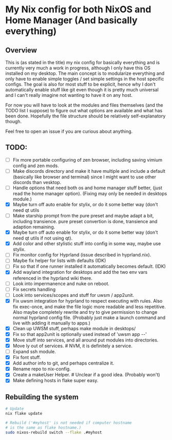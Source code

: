 # My Nix config for both NixOS and Home Manager (And basically everything)

## Overview

This is (as stated in the title) my nix config for basically everything and is currently very much a work in progress, although
I only have this OS installed on my desktop. The main concept is to modularize everything and only have to enable simple toggles
/ set simple settings in the host specific configs. The goal is also for most stuff to be explicit, hence why I don't
automatically enable stuff like git even though it is pretty much universal and I can't really imagine not wanting to have it on
any host.

For now you will have to look at the modules and files themselves (and the TODO list I suppose) to figure out what options are
available and what has been done. Hopefully the file structure should be relatively self-explanatory though. 

Feel free to open an issue if you are curious about anything.

## TODO:

- [ ] Fix more portable configuring of zen browser, including saving vimium config and zen mods.
- [ ] Make discords directory and make it have multiple and include a default (basically like browser and terminal)
since I might want to use other discords than vesktop.
- [ ] Handle options that need both os and home manager stuff better, (just read the home manager option).
(Fixing may only be needed in desktops module.)
- [x] Maybe turn off auto enable for stylix, or do it some better way (don't need qt utils
- [ ] Make starship prompt from the pure preset and maybe adapt a bit, including transience.
pure preset convertion is done, transience and adaption remaining.
- [x] Maybe turn off auto enable for stylix, or do it some better way (don't need qt utils
if not using qt).
- [x] Add color and other stylistic stuff into config in some way, maybe use stylix.
- [ ] Fix monitor config for Hyprland (issue described in hyprland.nix).
- [ ] Maybe fix helper for lists with defaults (IDK)
- [ ] Fix so that if one runner installed it automatically becomes default. (IDK)
- [x] Add wayland integration for desktops and add the two env vars
 referenced in the hyprland wiki there.
- [ ] Look into impermanence and nuke on reboot.
- [ ] Fix secrets handling
- [ ] Look into services/scopes and stuff for uwsm / app2unit.
- [x] Fix uwsm integration for hyprland to respect executing with rules. Also fix exec-once, and make the file logic more readable and less repetitive.
Also maybe completely rewrite and try to give permission to change normal hyprland config file.
(Probably just make a launch command and live with adding it manually to apps.)
- [x] Clean up UWSM stuff, perhaps make module in desktops/
- [x] Fix so that app2unit is optionally used instead of 'uwsm app --'
- [x] Move stuff into services, and all around put modules into directories.
- [x] Move ly out of services. # NVM, it is definitely a service.
- [ ] Expand ssh module.
- [x] Fix font stuff.
- [x] Add author info to git, and perhaps centralize it.
- [x] Rename repo to nix-config.
- [x] Create a makeUser Helper. # Unclear if a good idea. (Probably won't)
- [x] Make defining hosts in flake super easy.

## Rebuilding the system

```sh
# Update
nix flake update

# Rebuild ('#myhost' is not needed if computer hostname
# is the same as flake hostname.)
sudo nixos-rebuild switch --flake .#myhost
```
